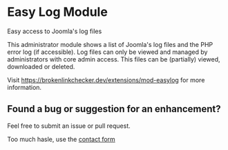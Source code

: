 # Easy Log Module

Easy access to Joomla's log files

This administrator module shows a list of Joomla's log files and the PHP error log (if accessible). Log files can only be viewed and managed by administrators with core admin access. This files can be (partially) viewed, downloaded or deleted.

Visit https://brokenlinkchecker.dev/extensions/mod-easylog for more information.

## Found a bug or suggestion for an enhancement?

Feel free to submit an issue or pull request.

Too much hasle, use the [contact form](https://brokenlinkchecker.dev/contact)





